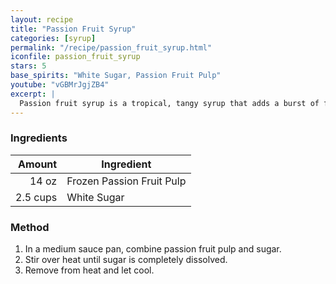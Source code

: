 ```yaml
---
layout: recipe
title: "Passion Fruit Syrup"
categories: [syrup]
permalink: "/recipe/passion_fruit_syrup.html"
iconfile: passion_fruit_syrup
stars: 5
base_spirits: "White Sugar, Passion Fruit Pulp"
youtube: "vGBMrJgjZB4"
excerpt: |
  Passion fruit syrup is a tropical, tangy syrup that adds a burst of fruity sweetness and a touch of tartness to cocktails.
---
```


### Ingredients

|   Amount | Ingredient                |
| -------: | ------------------------- |
|    14 oz | Frozen Passion Fruit Pulp |
| 2.5 cups | White Sugar               |

### Method

1. In a medium sauce pan, combine passion fruit pulp and sugar.
2. Stir over heat until sugar is completely dissolved.
3. Remove from heat and let cool.
